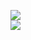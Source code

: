 [![](https://img.shields.io/badge/Made%20With-Github%20Spray-lightgrey.svg?style=for-the-badge&logo=github)](https://github.com/Annihil/github-spray#7162)  
[![](https://i.imgur.com/2DrTn0Z.gif)](https://github.com/Annihil/github-spray)